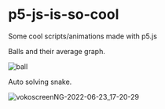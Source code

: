 # p5-js-is-so-cool
Some cool scripts/animations made with p5.js

Balls and their average graph.

![ball](https://user-images.githubusercontent.com/85784378/182024218-07766929-2abc-40e8-9032-e5e424ee3752.gif)

Auto solving snake.

![vokoscreenNG-2022-06-23_17-20-29](https://user-images.githubusercontent.com/85784378/182024260-869d9b16-2106-4aaa-b978-8cad54d5abd8.gif)
